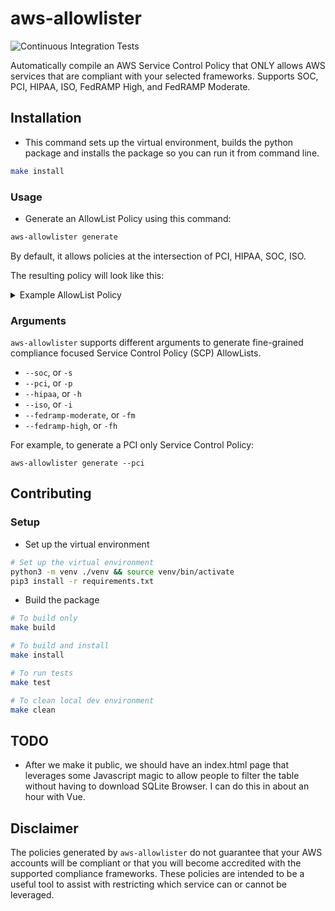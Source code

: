 # aws-allowlister

![Continuous Integration Tests](https://github.com/salesforce/aws-allowlister/workflows/continuous-integration/badge.svg)


Automatically compile an AWS Service Control Policy that ONLY allows AWS services that are compliant with your selected frameworks. Supports SOC, PCI, HIPAA, ISO, FedRAMP High, and FedRAMP Moderate.

## Installation

* This command sets up the virtual environment, builds the python package and installs the package so you can run it from command line.

```bash
make install
```

### Usage

* Generate an AllowList Policy using this command:

```bash
aws-allowlister generate
```

By default, it allows policies at the intersection of PCI, HIPAA, SOC, ISO.

The resulting policy will look like this:

<details>
<summary>Example AllowList Policy</summary>

```json
{
    "Version": "2012-10-17",
    "Statement": {
        "Sid": "AllowList",
        "Effect": "Deny",
        "NotAction": [
            "account:*",
            "acm:*",
            "amplify:*",
            "amplifybackend:*",
            "apigateway:*",
            "application-autoscaling:*",
            "appstream:*",
            "appsync:*",
            "athena:*",
            "autoscaling:*",
            "aws-portal:*",
            "backup:*",
            "batch:*",
            "clouddirectory:*",
            "cloudformation:*",
            "cloudfront:*",
            "cloudhsm:*",
            "cloudtrail:*",
            "cloudwatch:*",
            "codebuild:*",
            "codecommit:*",
            "codedeploy:*",
            "codepipeline:*",
            "cognito-identity:*",
            "cognito-idp:*",
            "comprehend:*",
            "comprehendmedical:*",
            "config:*",
            "connect:*",
            "dataexchange:*",
            "datasync:*",
            "directconnect:*",
            "dms:*",
            "ds:*",
            "dynamodb:*",
            "ebs:*",
            "ec2:*",
            "ecr:*",
            "ecs:*",
            "eks:*",
            "elasticache:*",
            "elasticbeanstalk:*",
            "elasticfilesystem:*",
            "elasticmapreduce:*",
            "es:*",
            "events:*",
            "execute-api:*",
            "firehose:*",
            "fms:*",
            "forecast:*",
            "freertos:*",
            "fsx:*",
            "glacier:*",
            "globalaccelerator:*",
            "glue:*",
            "greengrass:*",
            "guardduty:*",
            "health:*",
            "iam:*",
            "inspector:*",
            "iot:*",
            "iot-device-tester:*",
            "iotdeviceadvisor:*",
            "iotevents:*",
            "iotwireless:*",
            "kafka:*",
            "kinesis:*",
            "kinesisanalytics:*",
            "kinesisvideo:*",
            "kms:*",
            "lambda:*",
            "lex:*",
            "logs:*",
            "macie2:*",
            "mediaconnect:*",
            "mediaconvert:*",
            "medialive:*",
            "mq:*",
            "neptune-db:*",
            "opsworks-cm:*",
            "organizations:*",
            "outposts:*",
            "personalize:*",
            "polly:*",
            "qldb:*",
            "quicksight:*",
            "rds:*",
            "rds-data:*",
            "rds-db:*",
            "redshift:*",
            "rekognition:*",
            "robomaker:*",
            "route53:*",
            "route53domains:*",
            "s3:*",
            "sagemaker:*",
            "secretsmanager:*",
            "securityhub:*",
            "serverlessrepo:*",
            "servicecatalog:*",
            "shield:*",
            "sms:*",
            "sms-voice:*",
            "snowball:*",
            "sns:*",
            "sqs:*",
            "ssm:*",
            "sso:*",
            "sso-directory:*",
            "states:*",
            "storagegateway:*",
            "sts:*",
            "support:*",
            "swf:*",
            "textract:*",
            "transcribe:*",
            "transfer:*",
            "translate:*",
            "waf:*",
            "waf-regional:*",
            "wafv2:*",
            "workdocs:*",
            "worklink:*",
            "workspaces:*",
            "xray:*"
        ],
        "Resource": "*"
    }
}
```

</details>

### Arguments

`aws-allowlister` supports different arguments to generate fine-grained compliance focused Service Control Policy (SCP) AllowLists.

- `--soc`, or `-s`
- `--pci`, or `-p`
- `--hipaa`, or `-h`
- `--iso`, or `-i`
- `--fedramp-moderate`, or `-fm`
- `--fedramp-high`, or `-fh`


For example, to generate a PCI only Service Control Policy:

```
aws-allowlister generate --pci
```

## Contributing


### Setup

* Set up the virtual environment

```bash
# Set up the virtual environment
python3 -m venv ./venv && source venv/bin/activate
pip3 install -r requirements.txt
```

* Build the package

```bash
# To build only
make build

# To build and install
make install

# To run tests
make test

# To clean local dev environment
make clean
```


## TODO

* After we make it public, we should have an index.html page that leverages some Javascript magic to allow people to filter the table without having to download SQLite Browser. I can do this in about an hour with Vue.

## Disclaimer
The policies generated by `aws-allowlister` do not guarantee that your AWS accounts will be compliant or that you will become accredited with the supported compliance frameworks. These policies are intended to be a useful tool to assist with restricting which service can or cannot be leveraged.

